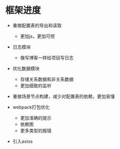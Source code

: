 # 框架进度

- 重做配置表的导出和读取
  - 更加js，更加可控

- 日志模块
  - 像写博客一样给项目写日志

- 优化数据模块
  - 存储关系数据和非关系数据
  - 更加细致的监听

- 重做场景节点构建，减少对配置表的依赖，更加易懂

- webpack打包优化
  - 更加准确的提示
  - 依赖图
  - 更多类型的报错

- 引入axios